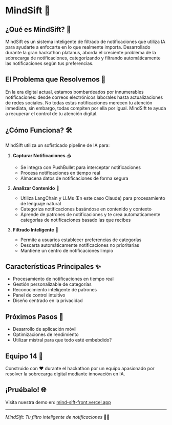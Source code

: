 # MindSift 🧠

## ¿Qué es MindSift? 🤔

MindSift es un sistema inteligente de filtrado de notificaciones que utiliza IA para ayudarte a enfocarte en lo que realmente importa. Desarrollado durante la gran hackathon platanus, aborda el creciente problema de la sobrecarga de notificaciones, categorizando y filtrando automáticamente las notificaciones según tus preferencias.

## El Problema que Resolvemos 📱

En la era digital actual, estamos bombardeados por innumerables notificaciones: desde correos electrónicos laborales hasta actualizaciones de redes sociales. No todas estas notificaciones merecen tu atención inmediata, sin embargo, todas compiten por ella por igual. MindSift te ayuda a recuperar el control de tu atención digital.

## ¿Cómo Funciona? 🛠️

MindSift utiliza un sofisticado pipeline de IA para:

1. **Capturar Notificaciones** 📥
   - Se integra con PushBullet para interceptar notificaciones
   - Procesa notificaciones en tiempo real
   - Almacena datos de notificaciones de forma segura

2. **Analizar Contenido** 🤖
   - Utiliza LangChain y LLMs (En este caso Claude) para procesamiento de lenguaje natural
   - Categoriza notificaciones basándose en contenido y contexto
   - Aprende de patrones de notificaciones y te crea automaticamente categorías de notificaciones basado las que recibes

3. **Filtrado Inteligente** 🎯
   - Permite a usuarios establecer preferencias de categorías
   - Descarta automáticamente notificaciones no prioritarias
   - Mantiene un centro de notificaciones limpio

## Características Principales ✨

- Procesamiento de notificaciones en tiempo real
- Gestión personalizable de categorías
- Reconocimiento inteligente de patrones
- Panel de control intuitivo
- Diseño centrado en la privacidad

## Próximos Pasos 🚀

- Desarrollo de aplicación móvil
- Optimizaciones de rendimiento
- Utilizar mistral para que todo esté embebdido?

## Equipo 14 👥

Construido con ❤️ durante el hackathon por un equipo apasionado por resolver la sobrecarga digital mediante innovación en IA.

## ¡Pruébalo! 🌐

Visita nuestra demo en: [mind-sift-front.vercel.app](https://mind-sift-front.vercel.app/)

---

*MindSift: Tu filtro inteligente de notificaciones* 🧠✨
